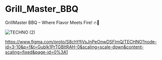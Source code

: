 # Grill_Master_BBQ
GrillMaster BBQ – Where Flavor Meets Fire! 🔥🍖


![TECHNO (2)](https://github.com/user-attachments/assets/67433b62-6e0e-4127-95b3-2b0190401194)


https://www.figma.com/proto/S8chYfjVsJnPeOnwDSFlmQ/TECHNO?node-id=3-10&p=f&t=Gublk1PrTGBltRAH-0&scaling=scale-down&content-scaling=fixed&page-id=0%3A1

